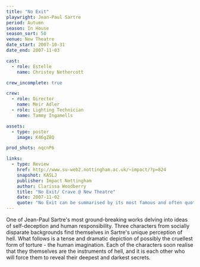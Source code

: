 ```yaml
---
title: "No Exit"
playwright: Jean-Paul Sartre
period: Autumn
season: In House
season_sort: 50
venue: New Theatre
date_start: 2007-10-31
date_end: 2007-11-03

cast:
  - role: Estelle
    name: Christey Nethercott

crew_incomplete: true 

crew:
  - role: Director
    name: Meir Adler
  - role: Lighting Technician
    name: Tammy Ingamells

assets:
  - type: poster
    image: K46gZ8Q

prod_shots: nqcnP6

links:
  - type: Review
    href: http://www.su-web2.nottingham.ac.uk/~impact/?p=824
    snapshot: KASLJ
    publisher: Impact Nottingham
    author: Clarissa Woodberry
    title: "No Exit/ Crave @ New Theatre"
    date: 2007-11-02
    quote: "No Exit can be summarised by its most famous and often quoted line, that ‘Hell is other people’: a concept which is explored developed throughout the production."
---
```


One of Jean-Paul Sartre's most ground-breaking works delving into ideas of self-deception and human responsibility. Three characters from socially disparate backgrounds find themselves in Sartre's unique perception of hell. What follows is a tense and dramatic depiction of possibly the cruellest form of torture - the human imagination. Each of the characters soon realise that they themselves are the instruments of hell, and it is each other who will force them to reveal their deepest and darkest secrets.
